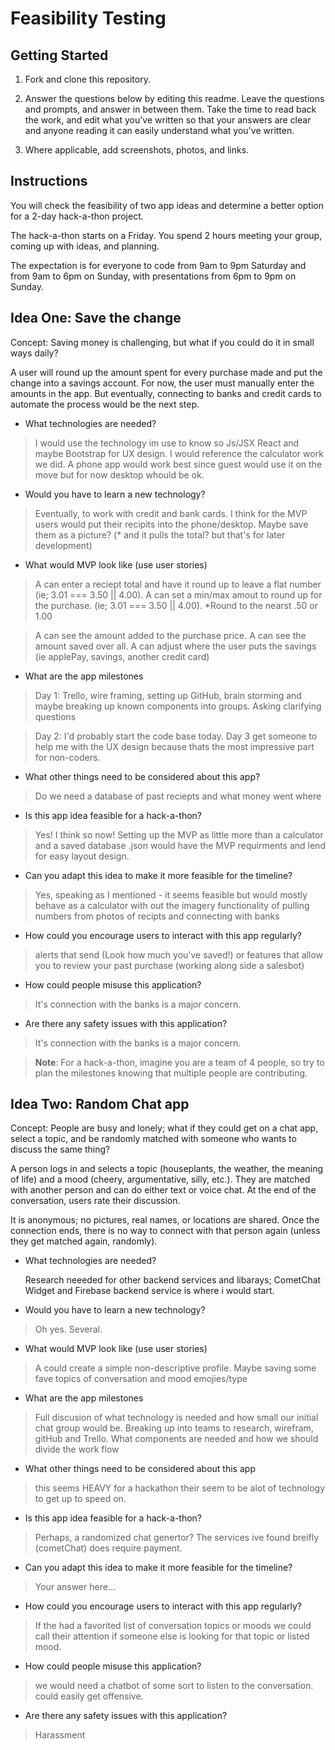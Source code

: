 # Feasibility Testing

## Getting Started

1. Fork and clone this repository.

1. Answer the questions below by editing this readme. Leave the questions and prompts, and answer in between them. Take the time to read back the work, and edit what you've written so that your answers are clear and anyone reading it can easily understand what you've written.

1. Where applicable, add screenshots, photos, and links.

## Instructions

You will check the feasibility of two app ideas and determine a better option for a 2-day hack-a-thon project.

The hack-a-thon starts on a Friday. You spend 2 hours meeting your group, coming up with ideas, and planning.

The expectation is for everyone to code from 9am to 9pm Saturday and from 9am to 6pm on Sunday, with presentations from 6pm to 9pm on Sunday.

## Idea One: Save the change

Concept: Saving money is challenging, but what if you could do it in small ways daily?

A user will round up the amount spent for every purchase made and put the change into a savings account. For now, the user must manually enter the amounts in the app. But eventually, connecting to banks and credit cards to automate the process would be the next step.

- What technologies are needed?

> I would use the technology im use to know so Js/JSX React and maybe Bootstrap for UX design. I would reference the calculator work we did. A phone app would work best since guest would use it on the move but for now desktop whould be ok.

- Would you have to learn a new technology?

> Eventually, to work with credit and bank cards. I think for the MVP users would put their recipits into the phone/desktop. Maybe save them as a picture? (* and it pulls the total? but that's for later development)

- What would MVP look like (use user stories)

> A <USER> can enter a reciept total and have it round up to leave a flat number (ie; 3.01 === 3.50 || 4.00). 
> A <USER> can set a min/max amout to round up for the purchase. (ie; 3.01 === 3.50 || 4.00). *Round to the nearst .50 or 1.00

> A <USER> can see the amount added to the purchase price.
> A <USER> can see the amount saved over all.
> A <USER> can adjust where the user puts the savings (ie applePay, savings, another credit card)

- What are the app milestones

> Day 1: Trello, wire framing, setting up GitHub, brain storming and maybe breaking up known components into groups. Asking clarifying questions

> Day 2: I'd probably start the code base today. Day 3 get someone to help me with the UX design because thats the most impressive part for non-coders.

- What other things need to be considered about this app?

> Do we need a database of past reciepts and what money went where

- Is this app idea feasible for a hack-a-thon?

> Yes! I think so now! Setting up the MVP as little more than a calculator and a saved database .json would have the MVP requirments and lend for easy layout design.


- Can you adapt this idea to make it more feasible for the timeline?

> Yes, speaking as I mentioned - it seems feasible but would mostly behave as a calculator with out the imagery functionality of pulling numbers from photos of recipts and connecting with banks

- How could you encourage users to interact with this app regularly?

> alerts that send (Look how much you've saved!) or features that allow you to review your past purchase (working along side a salesbot) 

- How could people misuse this application?

> It's connection with the banks is a major concern.

- Are there any safety issues with this application?

> It's connection with the banks is a major concern.

> **Note**: For a hack-a-thon, imagine you are a team of 4 people, so try to plan the milestones knowing that multiple people are contributing.

## Idea Two: Random Chat app

Concept: People are busy and lonely; what if they could get on a chat app, select a topic, and be randomly matched with someone who wants to discuss the same thing?

A person logs in and selects a topic (houseplants, the weather, the meaning of life) and a mood (cheery, argumentative, silly, etc.). They are matched with another person and can do either text or voice chat. At the end of the conversation, users rate their discussion.

It is anonymous; no pictures, real names, or locations are shared. Once the connection ends, there is no way to connect with that person again (unless they get matched again, randomly).

- What technologies are needed?

  Research neeeded for other backend services and libarays; CometChat Widget and Firebase backend service is where i would start.

- Would you have to learn a new technology?

> Oh yes. Several. 

- What would MVP look like (use user stories)

> A <newUser> could create a simple non-descriptive profile. Maybe saving some fave topics of conversation and mood emojies/type

- What are the app milestones

> Full discusion of what technology is needed and how small our initial chat group would be.
> Breaking up into teams to research, wirefram, gitHub and Trello.
> What components are needed and how we should divide the work flow

- What other things need to be considered about this app

> this seems HEAVY for a hackathon their seem to be alot of technology to get up to speed on.

- Is this app idea feasible for a hack-a-thon?

> Perhaps, a randomized chat genertor?  The services ive found breifly (cometChat) does require payment.


- Can you adapt this idea to make it more feasible for the timeline?

> Your answer here...

- How could you encourage users to interact with this app regularly?

> If the <USER> had a favorited list of conversation topics or moods we could call their attention if someone else is looking for that topic or listed mood.

- How could people misuse this application?

> we would need a chatbot of some sort to listen to the conversation. could easily get offensive. 

- Are there any safety issues with this application?

> Harassment